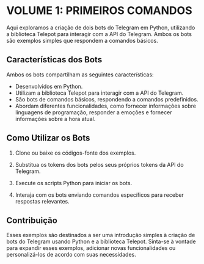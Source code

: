 # VOLUME 1: PRIMEIROS COMANDOS
Aqui exploramos a criação de dois bots do Telegram em Python, utilizando a biblioteca Telepot para interagir com a API do Telegram. Ambos os bots são exemplos simples que respondem a comandos básicos.

## Características dos Bots
Ambos os bots compartilham as seguintes características:
- Desenvolvidos em Python.
- Utilizam a biblioteca Telepot para interagir com a API do Telegram.
- São bots de comandos básicos, respondendo a comandos predefinidos.
- Abordam diferentes funcionalidades, como fornecer informações sobre linguagens de programação, responder a emoções e fornecer informações sobre a hora atual.

## Como Utilizar os Bots
1. Clone ou baixe os códigos-fonte dos exemplos.

2. Substitua os tokens dos bots pelos seus próprios tokens da API do Telegram.

3. Execute os scripts Python para iniciar os bots.

4. Interaja com os bots enviando comandos específicos para receber respostas relevantes.

## Contribuição
Esses exemplos são destinados a ser uma introdução simples à criação de bots do Telegram usando Python e a biblioteca Telepot. Sinta-se à vontade para expandir esses exemplos, adicionar novas funcionalidades ou personalizá-los de acordo com suas necessidades.

